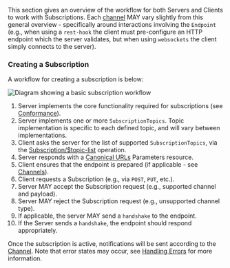 
This section gives an overview of the workflow for both Servers and Clients to work with Subscriptions.  Each [channel](channels.html) MAY vary slightly from this general overview - specifically around interactions involving the `Endpoint` (e.g., when using a `rest-hook` the client must pre-configure an HTTP endpoint which the server validates, but when using `websockets` the client simply connects to the server).

### Creating a Subscription

A workflow for creating a subscription is below:

<img src="workflow-01.svg" alt="Diagram showing a basic subscription workflow" style="float:none;" />

1. Server implements the core functionality required for subscriptions (see [Conformance](conformance.html)).
1. Server implements one or more `SubscriptionTopics`.  Topic implementation is specific to each defined topic, and will vary between implementations.
1. Client asks the server for the list of supported `SubscriptionTopics`, via the [Subscription/$topic-list](OperationDefinition-backport-subscriptiontopic-list.html) operation.
1. Server responds with a [Canonical URLs](StructureDefinition-backport-subscription-topic-canonical-urls.html) Parameters resource.
1. Client ensures that the endpoint is prepared (if applicable - see [Channels](channels.html)).
1. Client requests a Subscription (e.g., via `POST`, `PUT`, etc.).
1. Server MAY accept the Subscription request (e.g., supported channel and payload).
1. Server MAY reject the Subscription request (e.g., unsupported channel type).
1. If applicable, the server MAY send a `handshake` to the endpoint.
1. If the Server sends a `handshake`, the endpoint should respond appropriately.

Once the subscription is active, notifications will be sent according to the [Channel](channels.html).  Note that error states may occur, see [Handling Errors](errors.html) for more information.